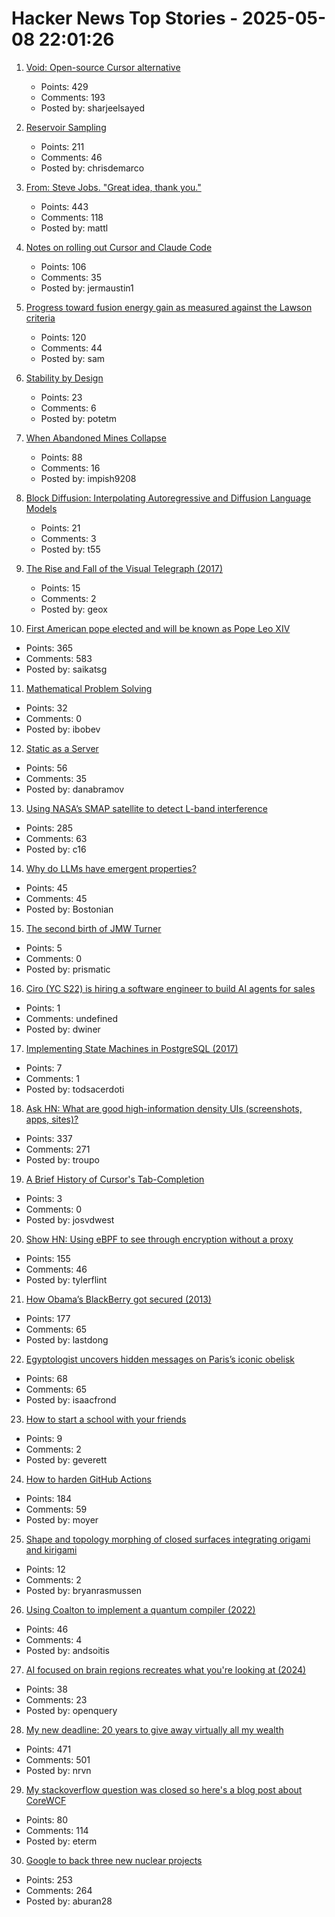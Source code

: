 # Hacker News Top Stories - 2025-05-08 22:01:26

1. [Void: Open-source Cursor alternative](https://github.com/voideditor/void)
   - Points: 429
   - Comments: 193
   - Posted by: sharjeelsayed

2. [Reservoir Sampling](https://samwho.dev/reservoir-sampling/)
   - Points: 211
   - Comments: 46
   - Posted by: chrisdemarco

3. [From: Steve Jobs. "Great idea, thank you."](https://blog.hayman.net/2025/05/06/from-steve-jobs-great-idea.html)
   - Points: 443
   - Comments: 118
   - Posted by: mattl

4. [Notes on rolling out Cursor and Claude Code](https://ghiculescu.substack.com/p/nobody-codes-here-anymore)
   - Points: 106
   - Comments: 35
   - Posted by: jermaustin1

5. [Progress toward fusion energy gain as measured against the Lawson criteria](https://www.fusionenergybase.com/articles/continuing-progress-toward-fusion-energy-breakeven-and-gain-as-measured-against-the-lawson-criteria)
   - Points: 120
   - Comments: 44
   - Posted by: sam

6. [Stability by Design](https://potetm.com/devtalk/stability-by-design.html)
   - Points: 23
   - Comments: 6
   - Posted by: potetm

7. [When Abandoned Mines Collapse](https://practical.engineering/blog/2025/5/6/when-abandoned-mines-collapse)
   - Points: 88
   - Comments: 16
   - Posted by: impish9208

8. [Block Diffusion: Interpolating Autoregressive and Diffusion Language Models](https://m-arriola.com/bd3lms/)
   - Points: 21
   - Comments: 3
   - Posted by: t55

9. [The Rise and Fall of the Visual Telegraph (2017)](https://parisianfields.com/2017/11/05/the-rise-and-fall-of-the-visual-telegraph/)
   - Points: 15
   - Comments: 2
   - Posted by: geox

10. [First American pope elected and will be known as Pope Leo XIV](https://www.cnn.com/world/live-news/new-pope-conclave-day-two-05-08-25)
   - Points: 365
   - Comments: 583
   - Posted by: saikatsg

11. [Mathematical Problem Solving](https://www.cip.ifi.lmu.de/~grinberg/t/20f/)
   - Points: 32
   - Comments: 0
   - Posted by: ibobev

12. [Static as a Server](https://overreacted.io/static-as-a-server/)
   - Points: 56
   - Comments: 35
   - Posted by: danabramov

13. [Using NASA’s SMAP satellite to detect L-band interference](https://radioandnukes.substack.com/p/how-dare-you-transmit-at-14-ghz)
   - Points: 285
   - Comments: 63
   - Posted by: c16

14. [Why do LLMs have emergent properties?](https://www.johndcook.com/blog/2025/05/08/why-do-llms-have-emergent-properties/)
   - Points: 45
   - Comments: 45
   - Posted by: Bostonian

15. [The second birth of JMW Turner](https://www.newstatesman.com/culture/art-design/2025/04/the-second-birth-of-jmw-turner)
   - Points: 5
   - Comments: 0
   - Posted by: prismatic

16. [Ciro (YC S22) is hiring a software engineer to build AI agents for sales](https://www.ycombinator.com/companies/ciro/jobs)
   - Points: 1
   - Comments: undefined
   - Posted by: dwiner

17. [Implementing State Machines in PostgreSQL (2017)](https://felixge.de/2017/07/27/implementing-state-machines-in-postgresql/)
   - Points: 7
   - Comments: 1
   - Posted by: todsacerdoti

18. [Ask HN: What are good high-information density UIs (screenshots, apps, sites)?](undefined)
   - Points: 337
   - Comments: 271
   - Posted by: troupo

19. [A Brief History of Cursor's Tab-Completion](https://coplay.dev/blog/a-brief-history-of-cursor-tab-completion)
   - Points: 3
   - Comments: 0
   - Posted by: josvdwest

20. [Show HN: Using eBPF to see through encryption without a proxy](https://github.com/qpoint-io/qtap)
   - Points: 155
   - Comments: 46
   - Posted by: tylerflint

21. [How Obama’s BlackBerry got secured (2013)](https://www.electrospaces.net/2013/04/how-obamas-blackberry-got-secured.html)
   - Points: 177
   - Comments: 65
   - Posted by: lastdong

22. [Egyptologist uncovers hidden messages on Paris’s iconic obelisk](https://news.artnet.com/art-world/hidden-messages-paris-luxor-obelisk-2636508)
   - Points: 68
   - Comments: 65
   - Posted by: isaacfrond

23. [How to start a school with your friends](https://prigoose.substack.com/p/how-to-start-a-university)
   - Points: 9
   - Comments: 2
   - Posted by: geverett

24. [How to harden GitHub Actions](https://www.wiz.io/blog/github-actions-security-guide)
   - Points: 184
   - Comments: 59
   - Posted by: moyer

25. [Shape and topology morphing of closed surfaces integrating origami and kirigami](https://www.science.org/doi/10.1126/sciadv.ads5659)
   - Points: 12
   - Comments: 2
   - Posted by: bryanrasmussen

26. [Using Coalton to implement a quantum compiler (2022)](https://coalton-lang.github.io/20220906-quantum-compiler/)
   - Points: 46
   - Comments: 4
   - Posted by: andsoitis

27. [AI focused on brain regions recreates what you're looking at (2024)](https://www.newscientist.com/article/2438107-mind-reading-ai-recreates-what-youre-looking-at-with-amazing-accuracy/)
   - Points: 38
   - Comments: 23
   - Posted by: openquery

28. [My new deadline: 20 years to give away virtually all my wealth](https://www.gatesnotes.com/home/home-page-topic/reader/n20-years-to-give-away-virtually-all-my-wealth)
   - Points: 471
   - Comments: 501
   - Posted by: nrvn

29. [My stackoverflow question was closed so here's a blog post about CoreWCF](https://richardcocks.github.io/2025-05-08-CoreWCF.html)
   - Points: 80
   - Comments: 114
   - Posted by: eterm

30. [Google to back three new nuclear projects](https://www.esgtoday.com/google-to-back-three-new-advanced-nuclear-projects/)
   - Points: 253
   - Comments: 264
   - Posted by: aburan28

